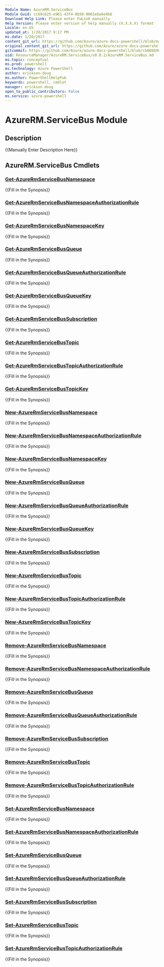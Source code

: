 ```yaml
---
Module Name: AzureRM.ServiceBus
Module Guid: cc69c625-e961-43f4-8b50-0061eba6e4b6
Download Help Link: Please enter FwLink manually
Help Version: Please enter version of help manually (X.X.X.X) format
Locale: en-US
updated_at: 1/20/2017 9:17 PM
ms.date: 1/20/2017
content_git_url: https://github.com/Azure/azure-docs-powershell/blob/master/azureps-cmdlets-docs/ResourceManager/AzureRM.ServiceBus/v0.0.2/AzureRM.ServiceBus.md
original_content_git_url: https://github.com/Azure/azure-docs-powershell/blob/master/azureps-cmdlets-docs/ResourceManager/AzureRM.ServiceBus/v0.0.2/AzureRM.ServiceBus.md
gitcommit: https://github.com/Azure/azure-docs-powershell/blob/cb06bb906911a2a2e1f57adbafe0c0c97a0b205b/azureps-cmdlets-docs/ResourceManager/AzureRM.ServiceBus/v0.0.2/AzureRM.ServiceBus.md
uid: ResourceManager/AzureRM.ServiceBus/v0.0.2/AzureRM.ServiceBus.md
ms.topic: conceptual
ms.prod: powershell
ms.technology: Azure PowerShell
author: erickson-doug
ms.author: PowerShellHelpPub
keywords: powershell, cmdlet
manager: erickson-doug
open_to_public_contributors: False
ms.service: azure-powershell
---
```


# AzureRM.ServiceBus Module
## Description
{{Manually Enter Description Here}}

## AzureRM.ServiceBus Cmdlets
### [Get-AzureRmServiceBusNamespace](Get-AzureRmServiceBusNamespace.md)
{{Fill in the Synopsis}}

### [Get-AzureRmServiceBusNamespaceAuthorizationRule](Get-AzureRmServiceBusNamespaceAuthorizationRule.md)
{{Fill in the Synopsis}}

### [Get-AzureRmServiceBusNamespaceKey](Get-AzureRmServiceBusNamespaceKey.md)
{{Fill in the Synopsis}}

### [Get-AzureRmServiceBusQueue](Get-AzureRmServiceBusQueue.md)
{{Fill in the Synopsis}}

### [Get-AzureRmServiceBusQueueAuthorizationRule](Get-AzureRmServiceBusQueueAuthorizationRule.md)
{{Fill in the Synopsis}}

### [Get-AzureRmServiceBusQueueKey](Get-AzureRmServiceBusQueueKey.md)
{{Fill in the Synopsis}}

### [Get-AzureRmServiceBusSubscription](Get-AzureRmServiceBusSubscription.md)
{{Fill in the Synopsis}}

### [Get-AzureRmServiceBusTopic](Get-AzureRmServiceBusTopic.md)
{{Fill in the Synopsis}}

### [Get-AzureRmServiceBusTopicAuthorizationRule](Get-AzureRmServiceBusTopicAuthorizationRule.md)
{{Fill in the Synopsis}}

### [Get-AzureRmServiceBusTopicKey](Get-AzureRmServiceBusTopicKey.md)
{{Fill in the Synopsis}}

### [New-AzureRmServiceBusNamespace](New-AzureRmServiceBusNamespace.md)
{{Fill in the Synopsis}}

### [New-AzureRmServiceBusNamespaceAuthorizationRule](New-AzureRmServiceBusNamespaceAuthorizationRule.md)
{{Fill in the Synopsis}}

### [New-AzureRmServiceBusNamespaceKey](New-AzureRmServiceBusNamespaceKey.md)
{{Fill in the Synopsis}}

### [New-AzureRmServiceBusQueue](New-AzureRmServiceBusQueue.md)
{{Fill in the Synopsis}}

### [New-AzureRmServiceBusQueueAuthorizationRule](New-AzureRmServiceBusQueueAuthorizationRule.md)
{{Fill in the Synopsis}}

### [New-AzureRmServiceBusQueueKey](New-AzureRmServiceBusQueueKey.md)
{{Fill in the Synopsis}}

### [New-AzureRmServiceBusSubscription](New-AzureRmServiceBusSubscription.md)
{{Fill in the Synopsis}}

### [New-AzureRmServiceBusTopic](New-AzureRmServiceBusTopic.md)
{{Fill in the Synopsis}}

### [New-AzureRmServiceBusTopicAuthorizationRule](New-AzureRmServiceBusTopicAuthorizationRule.md)
{{Fill in the Synopsis}}

### [New-AzureRmServiceBusTopicKey](New-AzureRmServiceBusTopicKey.md)
{{Fill in the Synopsis}}

### [Remove-AzureRmServiceBusNamespace](Remove-AzureRmServiceBusNamespace.md)
{{Fill in the Synopsis}}

### [Remove-AzureRmServiceBusNamespaceAuthorizationRule](Remove-AzureRmServiceBusNamespaceAuthorizationRule.md)
{{Fill in the Synopsis}}

### [Remove-AzureRmServiceBusQueue](Remove-AzureRmServiceBusQueue.md)
{{Fill in the Synopsis}}

### [Remove-AzureRmServiceBusQueueAuthorizationRule](Remove-AzureRmServiceBusQueueAuthorizationRule.md)
{{Fill in the Synopsis}}

### [Remove-AzureRmServiceBusSubscription](Remove-AzureRmServiceBusSubscription.md)
{{Fill in the Synopsis}}

### [Remove-AzureRmServiceBusTopic](Remove-AzureRmServiceBusTopic.md)
{{Fill in the Synopsis}}

### [Remove-AzureRmServiceBusTopicAuthorizationRule](Remove-AzureRmServiceBusTopicAuthorizationRule.md)
{{Fill in the Synopsis}}

### [Set-AzureRmServiceBusNamespace](Set-AzureRmServiceBusNamespace.md)
{{Fill in the Synopsis}}

### [Set-AzureRmServiceBusNamespaceAuthorizationRule](Set-AzureRmServiceBusNamespaceAuthorizationRule.md)
{{Fill in the Synopsis}}

### [Set-AzureRmServiceBusQueue](Set-AzureRmServiceBusQueue.md)
{{Fill in the Synopsis}}

### [Set-AzureRmServiceBusQueueAuthorizationRule](Set-AzureRmServiceBusQueueAuthorizationRule.md)
{{Fill in the Synopsis}}

### [Set-AzureRmServiceBusSubscription](Set-AzureRmServiceBusSubscription.md)
{{Fill in the Synopsis}}

### [Set-AzureRmServiceBusTopic](Set-AzureRmServiceBusTopic.md)
{{Fill in the Synopsis}}

### [Set-AzureRmServiceBusTopicAuthorizationRule](Set-AzureRmServiceBusTopicAuthorizationRule.md)
{{Fill in the Synopsis}}

